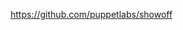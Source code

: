 <!SLIDE[tpl=none]
# Appendix
* https://github.com/ericbisme
* https://github.com/cusystem
* https://github.com/UMN-PeopleSoft/IBMonitorService
* Presentation Software: PuppetLabs Showoff<br/>
  https://github.com/puppetlabs/showoff
